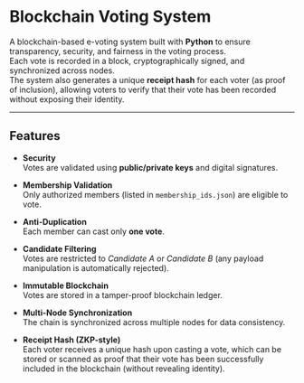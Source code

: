 # Blockchain Voting System

A blockchain-based e-voting system built with **Python** to ensure transparency, security, and fairness in the voting process.  
Each vote is recorded in a block, cryptographically signed, and synchronized across nodes.  
The system also generates a unique **receipt hash** for each voter (as proof of inclusion), allowing voters to verify that their vote has been recorded without exposing their identity.

---

## Features

- **Security**  
  Votes are validated using **public/private keys** and digital signatures.

- **Membership Validation**  
  Only authorized members (listed in `membership_ids.json`) are eligible to vote.

- **Anti-Duplication**  
  Each member can cast only **one vote**.

- **Candidate Filtering**  
  Votes are restricted to *Candidate A* or *Candidate B* (any payload manipulation is automatically rejected).

- **Immutable Blockchain**  
  Votes are stored in a tamper-proof blockchain ledger.

- **Multi-Node Synchronization**  
  The chain is synchronized across multiple nodes for data consistency.

- **Receipt Hash (ZKP-style)**  
  Each voter receives a unique hash upon casting a vote, which can be stored or scanned as proof that their vote has been successfully included in the blockchain (without revealing identity).
